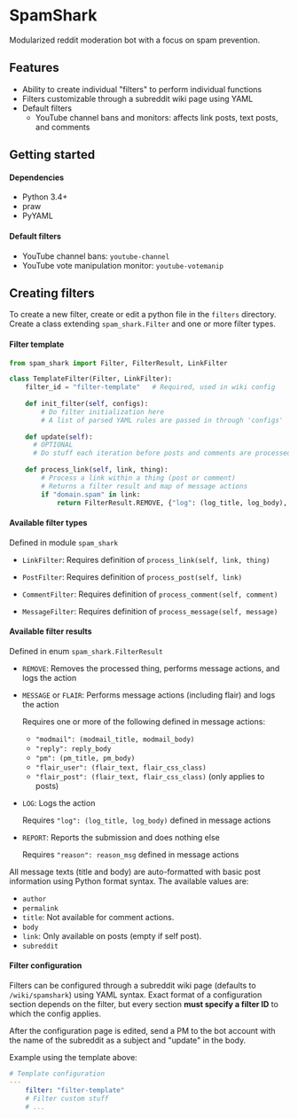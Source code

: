 # SpamShark

Modularized reddit moderation bot with a focus on spam prevention.

## Features

- Ability to create individual "filters" to perform individual functions
- Filters customizable through a subreddit wiki page using YAML
- Default filters
  - YouTube channel bans and monitors: affects link posts, text posts, and comments

## Getting started

#### Dependencies

* Python 3.4+
* praw
* PyYAML

#### Default filters

* YouTube channel bans: `youtube-channel`
* YouTube vote manipulation monitor: `youtube-votemanip`

## Creating filters

To create a new filter, create or edit a python file in the `filters` directory. Create a class extending `spam_shark.Filter` and one or more filter types.

#### Filter template

```python
from spam_shark import Filter, FilterResult, LinkFilter

class TemplateFilter(Filter, LinkFilter):
    filter_id = "filter-template"   # Required, used in wiki config
    
    def init_filter(self, configs):
        # Do filter initialization here
        # A list of parsed YAML rules are passed in through 'configs'
    
    def update(self):
      # OPTIONAL
      # Do stuff each iteration before posts and comments are processed
    
    def process_link(self, link, thing):
        # Process a link within a thing (post or comment)
        # Returns a filter result and map of message actions
        if "domain.spam" in link:
            return FilterResult.REMOVE, {"log": (log_title, log_body), "reply": reply_body}
```

#### Available filter types

Defined in module `spam_shark`

* `LinkFilter`: Requires definition of `process_link(self, link, thing)`
  
* `PostFilter`: Requires definition of `process_post(self, link)`
  
* `CommentFilter`: Requires definition of `process_comment(self, comment)`

* `MessageFilter`: Requires definition of `process_message(self, message)`

#### Available filter results

Defined in enum `spam_shark.FilterResult`

* `REMOVE`: Removes the processed thing, performs message actions, and logs the action
* `MESSAGE` or `FLAIR`: Performs message actions (including flair) and logs the action

  Requires one or more of the following defined in message actions:
  * `"modmail": (modmail_title, modmail_body)`
  * `"reply": reply_body`
  * `"pm": (pm_title, pm_body)`
  * `"flair_user": (flair_text, flair_css_class)`
  * `"flair_post": (flair_text, flair_css_class)` (only applies to posts)

* `LOG`: Logs the action

  Requires `"log": (log_title, log_body)` defined in message actions

* `REPORT`: Reports the submission and does nothing else

  Requires `"reason": reason_msg` defined in message actions

All message texts (title and body) are auto-formatted with basic post information using Python format syntax. The available values are:

* `author`
* `permalink`
* `title`: Not available for comment actions.
* `body`
* `link`: Only available on posts (empty if self post).
* `subreddit`

#### Filter configuration

Filters can be configured through a subreddit wiki page (defaults to `/wiki/spamshark`) using YAML syntax. Exact format of a configuration section depends on the filter, but every section **must specify a filter ID** to which the config applies.

After the configuration page is edited, send a PM to the bot account with the name of the subreddit as a subject and "update" in the body.

Example using the template above:

```yaml
# Template configuration
---
    filter: "filter-template"
    # Filter custom stuff
    # ...
```
